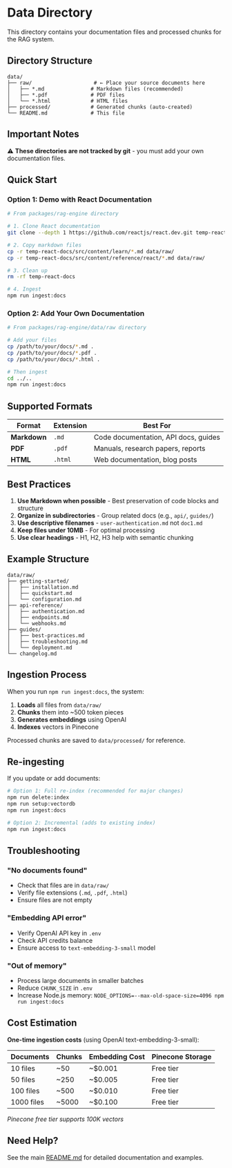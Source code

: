 # Data Directory

This directory contains your documentation files and processed chunks for the RAG system.

## Directory Structure

```
data/
├── raw/                    # ← Place your source documents here
│   ├── *.md               # Markdown files (recommended)
│   ├── *.pdf              # PDF files
│   └── *.html             # HTML files
├── processed/             # Generated chunks (auto-created)
└── README.md              # This file
```

## Important Notes

⚠️ **These directories are not tracked by git** - you must add your own documentation files.

## Quick Start

### Option 1: Demo with React Documentation

```bash
# From packages/rag-engine directory

# 1. Clone React documentation
git clone --depth 1 https://github.com/reactjs/react.dev.git temp-react-docs

# 2. Copy markdown files
cp -r temp-react-docs/src/content/learn/*.md data/raw/
cp -r temp-react-docs/src/content/reference/react/*.md data/raw/

# 3. Clean up
rm -rf temp-react-docs

# 4. Ingest
npm run ingest:docs
```

### Option 2: Add Your Own Documentation

```bash
# From packages/rag-engine/data/raw directory

# Add your files
cp /path/to/your/docs/*.md .
cp /path/to/your/docs/*.pdf .
cp /path/to/your/docs/*.html .

# Then ingest
cd ../..
npm run ingest:docs
```

## Supported Formats

| Format | Extension | Best For |
|--------|-----------|----------|
| **Markdown** | `.md` | Code documentation, API docs, guides |
| **PDF** | `.pdf` | Manuals, research papers, reports |
| **HTML** | `.html` | Web documentation, blog posts |

## Best Practices

1. **Use Markdown when possible** - Best preservation of code blocks and structure
2. **Organize in subdirectories** - Group related docs (e.g., `api/`, `guides/`)
3. **Use descriptive filenames** - `user-authentication.md` not `doc1.md`
4. **Keep files under 10MB** - For optimal processing
5. **Use clear headings** - H1, H2, H3 help with semantic chunking

## Example Structure

```
data/raw/
├── getting-started/
│   ├── installation.md
│   ├── quickstart.md
│   └── configuration.md
├── api-reference/
│   ├── authentication.md
│   ├── endpoints.md
│   └── webhooks.md
├── guides/
│   ├── best-practices.md
│   ├── troubleshooting.md
│   └── deployment.md
└── changelog.md
```

## Ingestion Process

When you run `npm run ingest:docs`, the system:

1. **Loads** all files from `data/raw/`
2. **Chunks** them into ~500 token pieces
3. **Generates embeddings** using OpenAI
4. **Indexes** vectors in Pinecone

Processed chunks are saved to `data/processed/` for reference.

## Re-ingesting

If you update or add documents:

```bash
# Option 1: Full re-index (recommended for major changes)
npm run delete:index
npm run setup:vectordb
npm run ingest:docs

# Option 2: Incremental (adds to existing index)
npm run ingest:docs
```

## Troubleshooting

### "No documents found"
- Check that files are in `data/raw/`
- Verify file extensions (`.md`, `.pdf`, `.html`)
- Ensure files are not empty

### "Embedding API error"
- Verify OpenAI API key in `.env`
- Check API credits balance
- Ensure access to `text-embedding-3-small` model

### "Out of memory"
- Process large documents in smaller batches
- Reduce `CHUNK_SIZE` in `.env`
- Increase Node.js memory: `NODE_OPTIONS=--max-old-space-size=4096 npm run ingest:docs`

## Cost Estimation

**One-time ingestion costs** (using OpenAI text-embedding-3-small):

| Documents | Chunks | Embedding Cost | Pinecone Storage |
|-----------|--------|----------------|------------------|
| 10 files | ~50 | ~$0.001 | Free tier |
| 50 files | ~250 | ~$0.005 | Free tier |
| 100 files | ~500 | ~$0.010 | Free tier |
| 1000 files | ~5000 | ~$0.100 | Free tier |

*Pinecone free tier supports 100K vectors*

## Need Help?

See the main [README.md](../../../README.md) for detailed documentation and examples.
